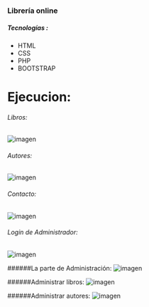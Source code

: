### Librería online

##### Tecnologías :

- HTML
- CSS
- PHP
- BOOTSTRAP

# Ejecucion:

###### Libros:
![imagen](https://github.com/user-attachments/assets/ec8c8332-00e2-4d81-906b-587b4b201fda)

###### Autores:
![imagen](https://github.com/user-attachments/assets/3a8c7d75-acf1-4e6b-b793-a0e79bbd2595)

###### Contacto:
![imagen](https://github.com/user-attachments/assets/9998a5e8-3213-481d-86b8-3e345b6566af)

###### Login de Administrador:
![imagen](https://github.com/user-attachments/assets/bb6e10dc-bd99-4a96-bc4b-92c5aa315673)

######La parte de Administración:
![imagen](https://github.com/user-attachments/assets/0090aa94-0635-4fb2-a121-a49ee1bb16c5)

######Administrar libros:
![imagen](https://github.com/user-attachments/assets/7f54dacf-4fc4-40b8-bcb4-e4d62702fc8a)

######Administrar autores:
![imagen](https://github.com/user-attachments/assets/2cb3d9a9-8817-46c8-a719-1dbab5e12611)
